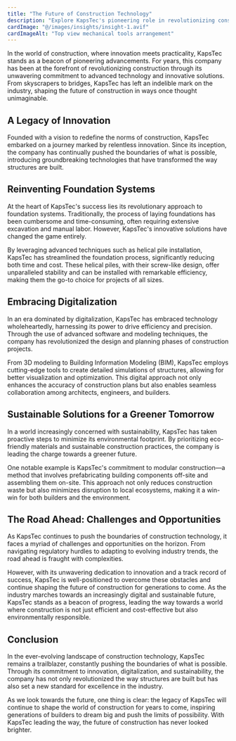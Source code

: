 ```yaml
---
title: "The Future of Construction Technology"
description: "Explore KapsTec's pioneering role in revolutionizing construction through advanced technology and innovative solutions."
cardImage: "@/images/insights/insight-1.avif"
cardImageAlt: "Top view mechanical tools arrangement"
---
```


In the world of construction, where innovation meets practicality, KapsTec stands as a beacon of pioneering advancements. For years, this company has been at the forefront of revolutionizing construction through its unwavering commitment to advanced technology and innovative solutions. From skyscrapers to bridges, KapsTec has left an indelible mark on the industry, shaping the future of construction in ways once thought unimaginable.

## A Legacy of Innovation

Founded with a vision to redefine the norms of construction, KapsTec embarked on a journey marked by relentless innovation. Since its inception, the company has continually pushed the boundaries of what is possible, introducing groundbreaking technologies that have transformed the way structures are built.

## Reinventing Foundation Systems

At the heart of KapsTec's success lies its revolutionary approach to foundation systems. Traditionally, the process of laying foundations has been cumbersome and time-consuming, often requiring extensive excavation and manual labor. However, KapsTec's innovative solutions have changed the game entirely.

By leveraging advanced techniques such as helical pile installation, KapsTec has streamlined the foundation process, significantly reducing both time and cost. These helical piles, with their screw-like design, offer unparalleled stability and can be installed with remarkable efficiency, making them the go-to choice for projects of all sizes.

## Embracing Digitalization

In an era dominated by digitalization, KapsTec has embraced technology wholeheartedly, harnessing its power to drive efficiency and precision. Through the use of advanced software and modeling techniques, the company has revolutionized the design and planning phases of construction projects.

From 3D modeling to Building Information Modeling (BIM), KapsTec employs cutting-edge tools to create detailed simulations of structures, allowing for better visualization and optimization. This digital approach not only enhances the accuracy of construction plans but also enables seamless collaboration among architects, engineers, and builders.

## Sustainable Solutions for a Greener Tomorrow

In a world increasingly concerned with sustainability, KapsTec has taken proactive steps to minimize its environmental footprint. By prioritizing eco-friendly materials and sustainable construction practices, the company is leading the charge towards a greener future.

One notable example is KapsTec's commitment to modular construction—a method that involves prefabricating building components off-site and assembling them on-site. This approach not only reduces construction waste but also minimizes disruption to local ecosystems, making it a win-win for both builders and the environment.

## The Road Ahead: Challenges and Opportunities

As KapsTec continues to push the boundaries of construction technology, it faces a myriad of challenges and opportunities on the horizon. From navigating regulatory hurdles to adapting to evolving industry trends, the road ahead is fraught with complexities.

However, with its unwavering dedication to innovation and a track record of success, KapsTec is well-positioned to overcome these obstacles and continue shaping the future of construction for generations to come. As the industry marches towards an increasingly digital and sustainable future, KapsTec stands as a beacon of progress, leading the way towards a world where construction is not just efficient and cost-effective but also environmentally responsible.

## Conclusion

In the ever-evolving landscape of construction technology, KapsTec remains a trailblazer, constantly pushing the boundaries of what is possible. Through its commitment to innovation, digitalization, and sustainability, the company has not only revolutionized the way structures are built but has also set a new standard for excellence in the industry.

As we look towards the future, one thing is clear: the legacy of KapsTec will continue to shape the world of construction for years to come, inspiring generations of builders to dream big and push the limits of possibility. With KapsTec leading the way, the future of construction has never looked brighter.
